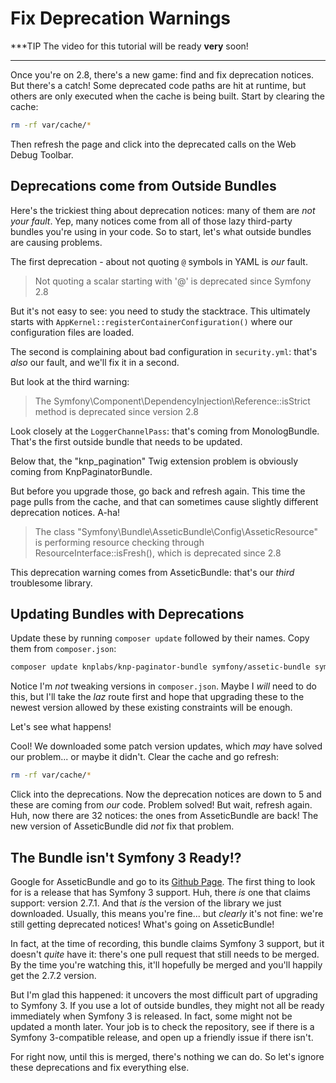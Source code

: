 # Fix Deprecation Warnings

***TIP
The video for this tutorial will be ready **very** soon!
***

Once you're on 2.8, there's a new game: find and fix deprecation notices. But there's
a catch! Some deprecated code paths are hit at runtime, but others are only executed
when the cache is being built. Start by clearing the cache:

```bash
rm -rf var/cache/*
```

Then refresh the page and click into the deprecated calls on the Web Debug Toolbar.

## Deprecations come from Outside Bundles

Here's the trickiest thing about deprecation notices: many of them are *not your fault*.
Yep, many notices come from all of those lazy third-party bundles you're using in
your code. So to start, let's what outside bundles are causing problems.

The first deprecation - about not quoting `@` symbols in YAML is *our* fault.

> Not quoting a scalar starting with '@' is deprecated since Symfony 2.8

But it's not easy to see: you need to study the stacktrace. This ultimately starts
with `AppKernel::registerContainerConfiguration()` where our configuration files are
loaded.

The second is complaining about bad configuration in `security.yml`: that's *also*
our fault, and we'll fix it in a second.

But look at the third warning:

> The Symfony\Component\DependencyInjection\Reference::isStrict method is
> deprecated since version 2.8

Look closely at the `LoggerChannelPass`: that's coming from MonologBundle. That's
the first outside bundle that needs to be updated.

Below that, the "knp_pagination" Twig extension problem is obviously coming from
KnpPaginatorBundle.

But before you upgrade those, go back and refresh again. This time the page pulls
from the cache, and that can sometimes cause slightly different deprecation notices.
A-ha!

> The class "Symfony\Bundle\AsseticBundle\Config\AsseticResource" is performing
> resource checking through ResourceInterface::isFresh(), which is deprecated
> since 2.8

This deprecation warning comes from AsseticBundle: that's our *third* troublesome
library.

## Updating Bundles with Deprecations

Update these by running `composer update` followed by their names. Copy them from
`composer.json`:

```bash
composer update knplabs/knp-paginator-bundle symfony/assetic-bundle symfony/monolog-bundle --with-dependencies
```

Notice I'm *not* tweaking versions in `composer.json`. Maybe I *will* need to do
this, but I'll take the *laz* route first and hope that upgrading these to the newest
version allowed by these existing constraints will be enough.

Let's see what happens!

Cool! We downloaded some patch version updates, which *may* have solved our problem...
or maybe it didn't. Clear the cache and go refresh:

```bash
rm -rf var/cache/*
```

Click into the deprecations. Now the deprecation notices are down to 5 and these
are coming from *our* code. Problem solved! But wait, refresh again. Huh, now there
are 32 notices: the ones from AsseticBundle are back! The new version of AsseticBundle
did *not* fix that problem.

## The Bundle isn't Symfony 3 Ready!?

Google for AsseticBundle and go to its [Github Page](https://github.com/symfony/assetic-bundle).
The first thing to look for is a release that has Symfony 3 support. Huh, there *is*
one that claims support: version 2.7.1. And that *is* the version of the library
we just downloaded. Usually, this means you're fine... but *clearly* it's not fine:
we're still getting deprecated notices! What's going on AsseticBundle!

In fact, at the time of recording, this bundle claims Symfony 3 support, but it doesn't
*quite* have it: there's one pull request that still needs to be merged. By the time
you're watching this, it'll hopefully be merged and you'll happily get the 2.7.2
version.

But I'm glad this happened: it uncovers the most difficult part of upgrading to
Symfony 3. If you use a lot of outside bundles, they might not all be ready immediately
when Symfony 3 is released. In fact, some might not be updated a month later. Your
job is to check the repository, see if there is a Symfony 3-compatible release, and
open up a friendly issue if there isn't.

For right now, until this is merged, there's nothing we can do. So let's ignore these
deprecations and fix everything else.
